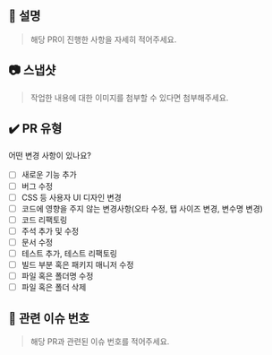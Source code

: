 ## 📝 설명
> 해당 PR이 진행한 사항을 자세히 적어주세요.

## 📷 스냅샷
> 작업한 내용에 대한 이미지를 첨부할 수 있다면 첨부해주세요.

## ✔️ PR 유형
어떤 변경 사항이 있나요?

- [ ] 새로운 기능 추가
- [ ] 버그 수정
- [ ] CSS 등 사용자 UI 디자인 변경
- [ ] 코드에 영향을 주지 않는 변경사항(오타 수정, 탭 사이즈 변경, 변수명 변경)
- [ ] 코드 리팩토링
- [ ] 주석 추가 및 수정
- [ ] 문서 수정
- [ ] 테스트 추가, 테스트 리팩토링
- [ ] 빌드 부분 혹은 패키지 매니저 수정
- [ ] 파일 혹은 폴더명 수정
- [ ] 파일 혹은 폴더 삭제

## 📎 관련 이슈 번호
> 해당 PR과 관련된 이슈 번호를 적어주세요.
